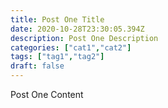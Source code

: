 ```yaml
---
title: Post One Title
date: 2020-10-28T23:30:05.394Z
description: Post One Description
categories: ["cat1","cat2"]
tags: ["tag1","tag2"]
draft: false
---
```

Post One Content